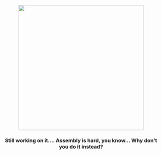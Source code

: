<div align="center"><img src="https://github.com/emmettgb/Leya/blob/master/Leya_Round.png" width="400" /><h3>Still working on it.... Assembly is hard, you know... Why don't you do it instead?</h3></div>
